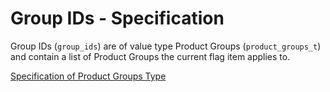 # Group IDs - Specification

Group IDs (`group_ids`) are of value type Product Groups (`product_groups_t`) and contain a list of Product Groups the current flag item applies to.

[Specification of Product Groups Type](types/product_groups-spec.en.md)
